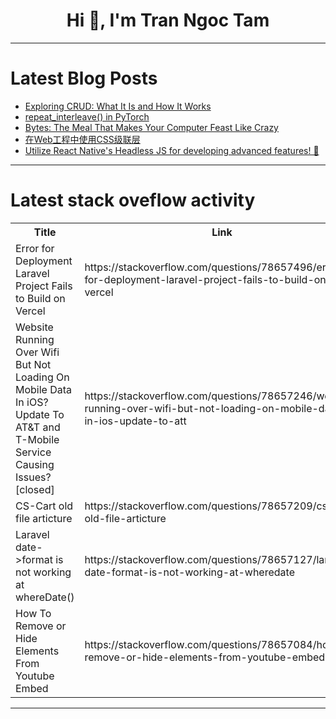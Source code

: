 <h1 align="center">Hi 👋, I'm Tran Ngoc Tam</h1>

---

# Latest Blog Posts 
<!-- BLOG-POST-LIST:START -->
- [Exploring CRUD: What It Is and How It Works](https://dev.to/dk119819/exploring-crud-what-it-is-and-how-it-works-4nnk)
- [repeat_interleave&lpar;&rpar; in PyTorch](https://dev.to/hyperkai/repeatinterleave-in-pytorch-201n)
- [Bytes: The Meal That Makes Your Computer Feast Like Crazy](https://dev.to/cbid2/bytes-the-meal-that-makes-your-computer-feast-like-crazy-5bgc)
- [在Web工程中使用CSS级联层](https://dev.to/tm-sunnyday/zai-webgong-cheng-zhong-shi-yong-cssji-lian-ceng-322b)
- [Utilize React Native&#39;s Headless JS for developing advanced features! 🚀](https://dev.to/manjotdhiman/utilize-react-natives-headless-js-for-developing-advanced-features-2ekb)
<!-- BLOG-POST-LIST:END -->

---

# Latest stack oveflow activity
<table>
  <tr><th>Title</th><th>Link</th></tr>
  <!-- STACKOVERFLOW:START --><tr><td>Error for Deployment Laravel Project Fails to Build on Vercel</td><td>https://stackoverflow.com/questions/78657496/error-for-deployment-laravel-project-fails-to-build-on-vercel</td></tr><tr><td>Website Running Over Wifi But Not Loading On Mobile Data In iOS? Update To AT&amp;T and T-Mobile Service Causing Issues? [closed]</td><td>https://stackoverflow.com/questions/78657246/website-running-over-wifi-but-not-loading-on-mobile-data-in-ios-update-to-att</td></tr><tr><td>CS-Cart old file articture</td><td>https://stackoverflow.com/questions/78657209/cs-cart-old-file-articture</td></tr><tr><td>Laravel date-&gt;format is not working at whereDate&lpar;&rpar;</td><td>https://stackoverflow.com/questions/78657127/laravel-date-format-is-not-working-at-wheredate</td></tr><tr><td>How To Remove or Hide Elements From Youtube Embed</td><td>https://stackoverflow.com/questions/78657084/how-to-remove-or-hide-elements-from-youtube-embed</td></tr><!-- STACKOVERFLOW:END -->
</table>

---


